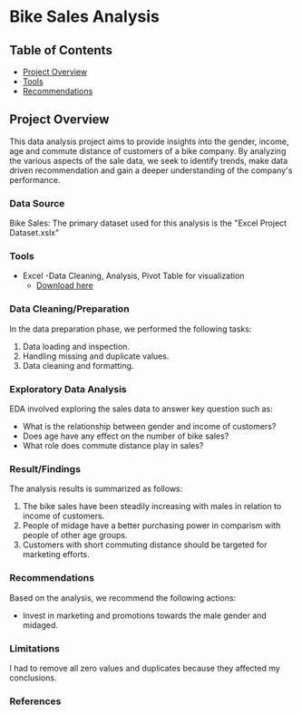 # Bike Sales Analysis

## Table of Contents

- [Project Overview](#project-overview)
- [Tools](#tools)
- [Recommendations](#recommendations)


## Project Overview

This data analysis project aims to provide insights into the gender, income, age and commute distance of customers of a bike company. By analyzing the various aspects of the sale data, we seek to identify trends, make data driven recommendation and gain a deeper understanding of the company's performance.

### Data Source

Bike Sales: The primary dataset used for this analysis is the "Excel Project Dataset.xslx"

### Tools

- Excel -Data Cleaning, Analysis, Pivot Table for visualization 
  - [Download here](http:/microsoft.com)

### Data Cleaning/Preparation

In the data preparation phase, we performed the following tasks:
1. Data loading and inspection.
2. Handling missing and duplicate values.
3. Data cleaning and formatting.

### Exploratory Data Analysis
EDA involved exploring the sales data to answer key question such as:
 - What is the relationship between gender and income of customers?
 - Does age have any effect on the number of bike sales?
 - What role does commute distance play in sales?

### Result/Findings
The analysis results is summarized as follows:
 1. The bike sales have been steadily increasing with males in relation to income of customers.
 2. People of midage have a better purchasing power in comparism with people of other age groups.
 3. Customers with short commuting distance should be targeted for marketing efforts.

### Recommendations
Based on the analysis, we recommend the following actions:
 - Invest in marketing and promotions towards the male gender and midaged.
   
### Limitations
I had to remove all zero values and duplicates because they affected my conclusions.

### References

